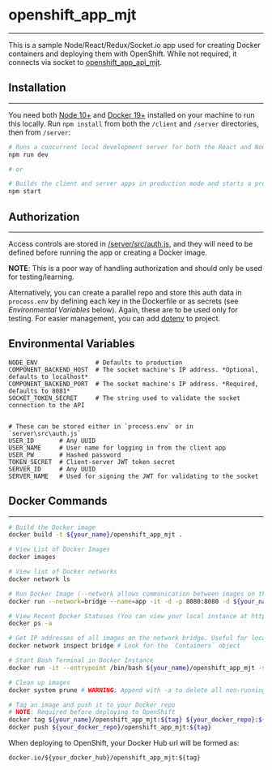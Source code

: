# openshift_app_mjt
-------------------
This is a sample Node/React/Redux/Socket.io app used for creating Docker containers and deploying them with OpenShift. While not required, it connects via socket to [openshift_app_api_mjt](https://github.com/mjtischler/openshift_app_api_mjt).

## Installation
---------------
You need both [Node 10+](https://nodejs.org/en/download/) and [Docker 19+](https://docs.docker.com/install/) installed on your machine to run this locally. Run `npm install` from both the `/client` and `/server` directories, then from `/server`:

```bash
# Runs a concurrent local development server for both the React and Node apps, and watches for changes
npm run dev

# or

# Builds the client and server apps in production mode and starts a production instance
npm start
```

## Authorization
----------------
Access controls are stored in [/server/src/auth.js](https://github.com/mjtischler/openshift_app_mjt/blob/develop/server/src/auth.js), and they will need to be defined before running the app or creating a Docker image.

**NOTE**: This is a poor way of handling authorization and should only be used for testing/learning.

Alternatively, you can create a parallel repo and store this auth data in `process.env` by defining each key in the Dockerfile or as secrets (see *Environmental Variables* below). Again, these are to be used only for testing. For easier management, you can add [dotenv](https://github.com/motdotla/dotenv#readme) to project.

## Environmental Variables
```
NODE_ENV                # Defaults to production
COMPONENT_BACKEND_HOST  # The socket machine's IP address. *Optional, defaults to localhost*
COMPONENT_BACKEND_PORT  # The socket machine's IP address. *Required, defaults to 8081*
SOCKET_TOKEN_SECRET     # The string used to validate the socket connection to the API


# These can be stored either in `process.env` or in `server\src\auth.js`
USER_ID       # Any UUID
USER_NAME     # User name for logging in from the client app
USER_PW       # Hashed password
TOKEN_SECRET  # Client-server JWT token secret
SERVER_ID     # Any UUID
SERVER_NAME   # Used for signing the JWT for validating to the socket
```

## Docker Commands
------------------
```bash
# Build the Docker image
docker build -t ${your_name}/openshift_app_mjt .

# View List of Docker Images
docker images

# View list of Docker networks
docker network ls

# Run Docker Image (--network allows communication between images on the same host)
docker run --network=bridge --name=app -it -d -p 8080:8080 -d ${your_name}/openshift_app_mjt

# View Recent Docker Statuses (You can view your local instance at http://localhost:8080/)
docker ps -a

# Get IP addresses of all images on the network bridge. Useful for local deploys.
docker network inspect bridge # Look for the `Containers` object

# Start Bash Terminal in Docker Instance
docker run -it --entrypoint /bin/bash ${your_name}/openshift_app_mjt -s

# Clean up images
docker system prune # WARNING: Append with -a to delete all non-running images

# Tag an image and push it to your Docker repo
# NOTE: Required before deploying to OpenShift
docker tag ${your_name}/openshift_app_mjt:${tag} ${your_docker_repo}:${tag}
docker push ${your_docker_repo}/openshift_app_mjt:${tag}
```

When deploying to OpenShift, your Docker Hub url will be formed as:

`docker.io/${your_docker_hub}/openshift_app_mjt:${tag}`






